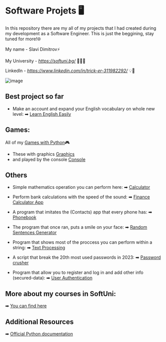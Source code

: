 # Software Projets 🖥️
In this repository there are my all of my projects that I had created during my development as a Software Engineer.
This is just the beggining, stay tuned for more!🌐

My name - Slavi Dimitrov⚡

My University - *https://softuni.bg/* 🧑🏻‍🎓

Linkedln - *https://www.linkedin.com/in/trick-er-311982292/* 💡🧠

![image](https://user-images.githubusercontent.com/68993494/185683680-bcfefe65-88fb-4192-b0b2-ff9130c39487.png)

## Best project so far
* Make an account and expand your English vocabulary on whole new level:
➡ [Learn English Easily](https://github.com/sldimitrov/Projects/tree/main/EnglishWordsScript)

## Games:
All of my [Games with Python](https://github.com/sldimitrov/Projects/tree/main/GamesWithPython)🎮
* These with graphics [Graphics](https://github.com/sldimitrov/Projects/tree/main/GamesWithPython)
* and played by the console [Console](https://github.com/sldimitrov/Projects/tree/main/GamesWithPython)

## Others
* Simple mathematics operation you can perform here:
➡ [Calculator](https://github.com/sldimitrov/Projects/tree/main/Calculator)

* Perform bank calculations with the speed of the sound:
➡ [Finance Calculator App](https://github.com/sldimitrov/Projects/tree/main/FinanceCalculatorApp)

* A program that imitates the (Contacts) app that every phone has:
➡ [Phonebook](https://github.com/sldimitrov/Projects/tree/main/Phonebook)

* The program that once ran, puts a smile on your face:
➡ [Random Sentences Generator](https://github.com/sldimitrov/Projects/tree/main/RandomSentencesGenerator)

* Program that shows most of the proccess you can perform within a string:
➡ [Text Processing](https://github.com/sldimitrov/Projects/tree/main/TextProcessing)

* A script that break the 20th most used passwords in 2023:
➡ [Password crusher](https://github.com/sldimitrov/Projects/tree/main/UsedPassBreaker)

* Program that allow you to register and log in and add other info (secured-data):
➡ [User Authentication](https://github.com/sldimitrov/Projects/tree/main/UserAuthentication)

## More about my courses in SoftUni:
➡ [You can find here](https://github.com/sldimitrov/SoftUniCourse/tree/main)

## Additional Resources

➡ [Official Python documentation](https://docs.python.org/3/)

